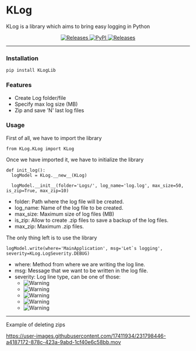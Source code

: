# KLog

KLog is a library which aims to bring easy logging in Python

<p align="center">
  <a href="https://github.com/javifriasj/KLog/releases/">
    <img alt="Releases" src="https://img.shields.io/github/v/release/javifriasj/KLog?label=release&logo=DocuSign&logoColor=%23fff&style=for-the-badge" />
  </a>
  
  <a href="https://pypi.org/project/KLogLib/">
    <img alt="PyPI" src="https://img.shields.io/github/v/release/javifriasj/KLog?label=pypi&logo=pypi&logoColor=%23fff&style=for-the-badge" />
  </a>
  
  <a href="https://github.com/javifriasj/KLog/blob/main/LICENSE">
    <img alt="Releases" src="https://img.shields.io/static/v1?label=Licence&message=MIT&style=for-the-badge&logoColor=%23fff" />
  </a>
</p>

<hr>

### Installation

```
pip install KLogLib
```

### Features

- Create Log folder/file
- Specify max log size (MB)
- Zip and save 'N' last log files

### Usage

First of all, we have to import the library

```
from KLog.KLog import KLog
```

Once we have imported it, we have to initialize the library

```
def init_log():
  logModel = KLog.__new__(KLog)

  logModel.__init__(folder='Logs/', log_name='log.log', max_size=50, is_zip=True, max_zip=10)
```

- folder: Path where the log file will be created.
- log_name: Name of the log file to be created.
- max_size: Maximum size of log files (MB)
- is_zip: Allow to create .zip files to save a backup of the log files.
- max_zip: Maximum .zip files.

The only thing left is to use the library

```
logModel.write(where='MainApplication', msg='Let`s logging', severity=KLog.LogSeverity.DEBUG)
```

- where: Method from where we are writing the log line.
- msg: Message that we want to be written in the log file.
- severity: Log line type, can be one of those:
  - <img alt="Warning" src="https://img.shields.io/badge/WARNING-yellow"/>
  - <img alt="Warning" src="https://img.shields.io/badge/DEBUG-green"/>
  - <img alt="Warning" src="https://img.shields.io/badge/ERROR-red"/>
  - <img alt="Warning" src="https://img.shields.io/badge/CRITICAL-red"/>
  - <img alt="Warning" src="https://img.shields.io/badge/INFO-blue"/>

<hr>

Example of deleting zips



https://user-images.githubusercontent.com/17411934/231798446-a4187172-878c-423a-9abd-1cf40e6c58bb.mov

